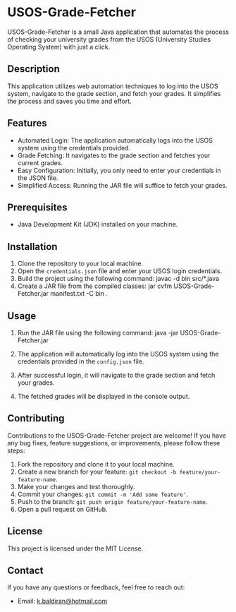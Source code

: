 # USOS-Grade-Fetcher

USOS-Grade-Fetcher is a small Java application that automates the process of checking your university grades from the USOS (University Studies Operating System) with just a click.

## Description

This application utilizes web automation techniques to log into the USOS system, navigate to the grade section, and fetch your grades. It simplifies the process and saves you time and effort.

## Features

- Automated Login: The application automatically logs into the USOS system using the credentials provided.
- Grade Fetching: It navigates to the grade section and fetches your current grades.
- Easy Configuration: Initially, you only need to enter your credentials in the JSON file.
- Simplified Access: Running the JAR file will suffice to fetch your grades.

## Prerequisites

- Java Development Kit (JDK) installed on your machine.

## Installation

1. Clone the repository to your local machine.
2. Open the `credentials.json` file and enter your USOS login credentials.
3. Build the project using the following command:
javac -d bin src/*.java
4. Create a JAR file from the compiled classes:
jar cvfm USOS-Grade-Fetcher.jar manifest.txt -C bin .

## Usage

1. Run the JAR file using the following command:
java -jar USOS-Grade-Fetcher.jar

2. The application will automatically log into the USOS system using the credentials provided in the `config.json` file.
3. After successful login, it will navigate to the grade section and fetch your grades.
4. The fetched grades will be displayed in the console output.

## Contributing

Contributions to the USOS-Grade-Fetcher project are welcome! If you have any bug fixes, feature suggestions, or improvements, please follow these steps:

1. Fork the repository and clone it to your local machine.
2. Create a new branch for your feature: `git checkout -b feature/your-feature-name`.
3. Make your changes and test thoroughly.
4. Commit your changes: `git commit -m 'Add some feature'`.
5. Push to the branch: `git push origin feature/your-feature-name`.
6. Open a pull request on GitHub.

## License

This project is licensed under the MIT License.

## Contact

If you have any questions or feedback, feel free to reach out:

- Email: [k.baldiran@hotmail.com](mailto:k.baldiran@hotmail.com)
